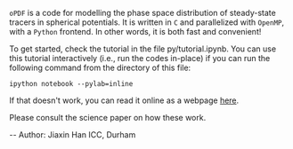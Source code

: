 `oPDF` is a code for modelling the phase space distribution of steady-state tracers in spherical potentials. It is written in `C` and parallelized with `OpenMP`, with a `Python` frontend. In other words, it is both fast and convenient!

To get started, check the tutorial in the file py/tutorial.ipynb. You can use this tutorial interactively (i.e., run the codes in-place) if you can run the following command from the directory of this file:

    ipython notebook --pylab=inline

If that doesn't work, you can read it online as a webpage [here](http://nbviewer.ipython.org/github/Kambrian/oPDF/blob/master/py/tutorial.ipynb). 

Please consult the science paper on how these work. 

--
Author: Jiaxin Han
ICC, Durham
